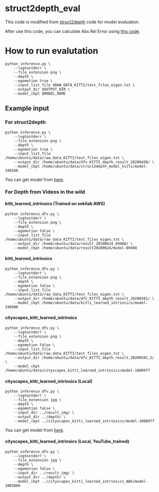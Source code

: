 
# struct2depth_eval

This code is modified from [struct2depth](https://github.com/tensorflow/models/tree/master/research/struct2depth) code for model evaluation.

After use this code, you can calculate Abs Rel Error using [this code](https://github.com/go125/SfmLearner_eval).

# How to run evalutation

```shell
python inference.py \
    --logtostderr \
    --file_extension png \
    --depth \
    --egomotion true \
    --input_list_file $RAW_DATA_KITTI/test_files_eigen.txt \
    --output_dir $OUTPUT_DIR \
    --model_ckpt $MODEL_NAME
```

## Example input

### For struct2depth

```shell
python inference.py \
    --logtostderr \
    --file_extension png \
    --depth \
    --egomotion true \
    --input_list_file /home/ubuntu/data/raw_data_KITTI/test_files_eigen.txt \
    --output_dir /home/ubuntu/data/dfv_KITTI_depth_result_20200430/ \
    --model_ckpt /home/ubuntu/data/struct2depth_model_kitti/model-199160
```

You can get model from [here](https://drive.google.com/file/d/1mjb4ioDRH8ViGbui52stSUDwhkGrDXy8/view).

### For Depth from Videos in the wild

#### kitti_learned_intrinsics (Trained on sekilab AWS)

```shell
python inference_dfv.py \
    --logtostderr \
    --file_extension png \
    --depth \
    --egomotion false \
    --input_list_file /home/ubuntu/data/raw_data_KITTI/test_files_eigen.txt \
    --output_dir /home/ubuntu/data/result_20200624_89408/ \
    --model_ckpt /home/ubuntu/data/result20200624/model-89408
```

#### kitti_learned_intrinsics

```shell
python inference_dfv.py \
    --logtostderr \
    --file_extension png \
    --depth \
    --egomotion false \
    --input_list_file /home/ubuntu/data/raw_data_KITTI/test_files_eigen.txt \
    --output_dir /home/ubuntu/data/dfv_KITTI_depth_result_20200501/ \
    --model_ckpt /home/ubuntu/data/kitti_learned_intrinsics/model-248900
```

#### cityscapes_kitti_learned_intrinsics

```shell
python inference_dfv.py \
    --logtostderr \
    --file_extension png \
    --depth \
    --egomotion false \
    --input_list_file /home/ubuntu/data/raw_data_KITTI/test_files_eigen.txt \
    --output_dir /home/ubuntu/data/dfv_KITTI_depth_result_20200501_2/ \
    --model_ckpt /home/ubuntu/data/cityscapes_kitti_learned_intrinsics/model-1000977
```

#### cityscapes_kitti_learned_intrinsics (Local)

```shell
python inference_dfv.py \
    --logtostderr \
    --file_extension jpg \
    --depth \
    --egomotion false \
    --input_dir ../result_img/ \
    --output_dir ../depth/ \
    --model_ckpt ../cityscapes_kitti_learned_intrinsics/model-1000977
```

You can get model from [here](https://github.com/google-research/google-research/tree/master/depth_from_video_in_the_wild).

#### cityscapes_kitti_learned_intrinsics (Local, YouTube_trained)

```shell
python inference_dfv.py \
    --logtostderr \
    --file_extension jpg \
    --depth \
    --egomotion false \
    --input_dir ../result_img/ \
    --output_dir ../depth/ \
    --model_ckpt ../cityscapes_kitti_learned_intrinsics_AWS/model-1003806
```
